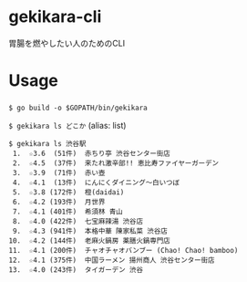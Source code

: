 # gekikara-cli
胃腸を燃やしたい人のためのCLI
# Usage
`$ go build -o $GOPATH/bin/gekikara`　　

`$ gekikara ls どこか` (alias: list)

```
$ gekikara ls 渋谷駅
 1.  ☆3.6  (51件)  赤ちり亭 渋谷センター街店
 2.  ☆4.5  (37件)  来たれ激辛部!! 恵比寿ファイヤーガーデン
 3.  ☆3.9  (71件)  赤い壺
 4.  ☆4.1  (13件)  にんにくダイニング〜白いつぼ
 5.  ☆3.8 (172件)  橙(daidai)
 6.  ☆4.2 (193件)  月世界
 7.  ☆4.1 (401件)  希須林 青山
 8.  ☆4.0 (422件)  七宝麻辣湯 渋谷店
 9.  ☆4.3 (941件)  本格中華 陳家私菜 渋谷店
10.  ☆4.2 (144件)  老麻火鍋房 薬膳火鍋専門店
11.  ☆4.1 (200件)  チャオチャオバンブー (Chao! Chao! bamboo)
12.  ☆4.1 (375件)  中国ラーメン 揚州商人 渋谷センター街店
13.  ☆4.0 (243件)  タイガーデン 渋谷
```
